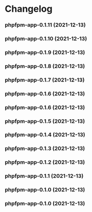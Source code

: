 # Changelog<br>


<a name="phpfpm-app-0.1.11"></a>
### phpfpm-app-0.1.11 (2021-12-13)



<a name="phpfpm-app-0.1.10"></a>
### phpfpm-app-0.1.10 (2021-12-13)



<a name="phpfpm-app-0.1.9"></a>
### phpfpm-app-0.1.9 (2021-12-13)



<a name="phpfpm-app-0.1.8"></a>
### phpfpm-app-0.1.8 (2021-12-13)



<a name="phpfpm-app-0.1.7"></a>
### phpfpm-app-0.1.7 (2021-12-13)



<a name="phpfpm-app-0.1.6"></a>
### phpfpm-app-0.1.6 (2021-12-13)



<a name="phpfpm-app-0.1.6"></a>
### phpfpm-app-0.1.6 (2021-12-13)



<a name="phpfpm-app-0.1.5"></a>
### phpfpm-app-0.1.5 (2021-12-13)



<a name="phpfpm-app-0.1.4"></a>
### phpfpm-app-0.1.4 (2021-12-13)



<a name="phpfpm-app-0.1.3"></a>
### phpfpm-app-0.1.3 (2021-12-13)



<a name="phpfpm-app-0.1.2"></a>
### phpfpm-app-0.1.2 (2021-12-13)



<a name="phpfpm-app-0.1.1"></a>
### phpfpm-app-0.1.1 (2021-12-13)



<a name="phpfpm-app-0.1.0"></a>
### phpfpm-app-0.1.0 (2021-12-13)



<a name="phpfpm-app-0.1.0"></a>
### phpfpm-app-0.1.0 (2021-12-13)

